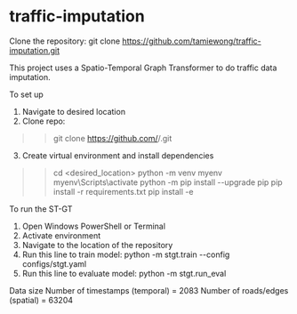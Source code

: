 # traffic-imputation

Clone the repository:
git clone https://github.com/tamiewong/traffic-imputation.git

This project uses a Spatio-Temporal Graph Transformer to do traffic data imputation.

To set up
1. Navigate to desired location
2. Clone repo:
>> git clone https://github.com/<tamiewong>/<traffic-imputation>.git
3. Create virtual environment and install dependencies
>> cd <desired_location>
>> python -m venv myenv
>> myenv\Scripts\activate
>> python -m pip install --upgrade pip
>> pip install -r requirements.txt
>> pip install -e


To run the ST-GT
1. Open Windows PowerShell or Terminal
2. Activate environment
3. Navigate to the location of the repository
4. Run this line to train model:
python -m stgt.train --config configs/stgt.yaml
5. Run this line to evaluate model:
python -m stgt.run_eval

Data size
Number of timestamps (temporal) = 2083
Number of roads/edges (spatial) = 63204
